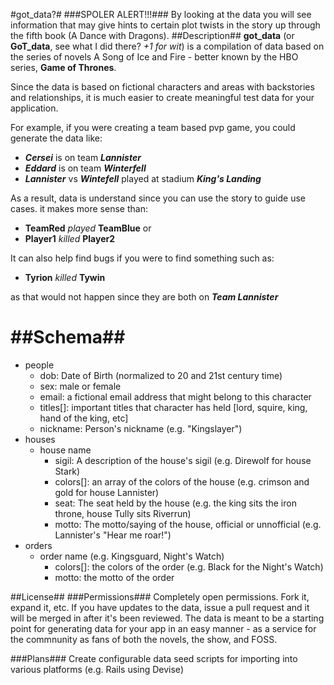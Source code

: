 #got_data?#
###SPOLER ALERT!!!###
By looking at the data you will see information that may give hints to certain plot twists in the story up through the fifth book (A Dance with Dragons).
##Description##
**got_data** (or **GoT_data**, see what I did there? *+1 for wit*) is a compilation of data based on the series of novels A Song of Ice and Fire - better known by the HBO series, **Game of Thrones**.

Since the data is based on fictional characters and areas with backstories and relationships,
it is much easier to create meaningful test data for your application.

For example, if you were creating a team based pvp game, you could generate the data like:

- ***Cersei*** is on team ***Lannister***
- ***Eddard*** is on team ***Winterfell***
- ***Lannister*** vs ***Wintefell*** played at stadium ***King's Landing***

As a result, data is understand since you can use the story to guide use cases. it makes more sense than:
* **TeamRed** *played* **TeamBlue** or
* **Player1** *killed* **Player2**

It can also help find bugs if you were to find something such as:
- **Tyrion** *killed* **Tywin**

as that would not happen since they are both on ***Team Lannister***

##Schema##
=======
* people
  * dob: Date of Birth (normalized to 20 and 21st century time)
  * sex: male or female
  * email: a fictional email address that might belong to this character
  * titles[]: important titles that character has held [lord, squire, king, hand of the king, etc]
  * nickname: Person's nickname (e.g. "Kingslayer")
* houses
    * house name
      * sigil: A description of the house's sigil (e.g. Direwolf for house Stark)
      * colors[]: an array of the colors of the house (e.g. crimson and gold for house Lannister)
      * seat: The seat held by the house (e.g. the king sits the iron throne, house Tully sits Riverrun)
      * motto: The motto/saying of the house, official or unnofficial (e.g. Lannister's "Hear me roar!")
* orders
  * order name (e.g. Kingsguard, Night's Watch)
    * colors[]: the colors of the order (e.g. Black for the Night's Watch)
    * motto: the motto of the order

##License##
###Permissions###
Completely open permissions. Fork it, expand it, etc. If you have updates to the data, issue a pull request and it will be merged in after it's been reviewed.
The data is meant to be a starting point for generating data for your app in an easy manner - as a service for the commnunity as fans of both the novels, the show, and FOSS.

###Plans###
Create configurable data seed scripts for importing into various platforms (e.g. Rails using Devise)
